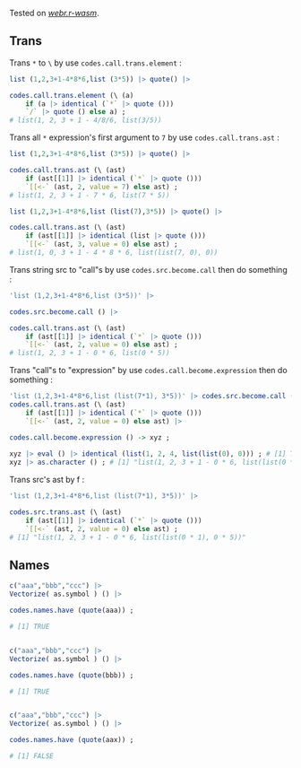
Tested on [*webr.r-wasm*](https://webr.r-wasm.org/latest).

## Trans

Trans `*` to `\` by use `codes.call.trans.element` :

~~~ r
list (1,2,3+1-4*8*6,list (3*5)) |> quote() |> 

codes.call.trans.element (\ (a) 
	if (a |> identical (`*` |> quote ())) 
	`/` |> quote () else a) ;
# list(1, 2, 3 + 1 - 4/8/6, list(3/5))
~~~

Trans all `*` expression's first argument to `7` by use `codes.call.trans.ast` :

~~~ r
list (1,2,3+1-4*8*6,list (3*5)) |> quote() |> 

codes.call.trans.ast (\ (ast) 
	if (ast[[1]] |> identical (`*` |> quote ())) 
	`[[<-` (ast, 2, value = 7) else ast) ;
# list(1, 2, 3 + 1 - 7 * 6, list(7 * 5))

list (1,2,3+1-4*8*6,list (list(7),3*5)) |> quote() |> 

codes.call.trans.ast (\ (ast) 
	if (ast[[1]] |> identical (list |> quote ())) 
	`[[<-` (ast, 3, value = 0) else ast) ;
# list(1, 0, 3 + 1 - 4 * 8 * 6, list(list(7, 0), 0))
~~~

Trans string src to "call"s by use `codes.src.become.call` then do something :

~~~ r
'list (1,2,3+1-4*8*6,list (3*5))' |>

codes.src.become.call () |> 

codes.call.trans.ast (\ (ast) 
	if (ast[[1]] |> identical (`*` |> quote ())) 
	`[[<-` (ast, 2, value = 0) else ast) ;
# list(1, 2, 3 + 1 - 0 * 6, list(0 * 5))
~~~

Trans "call"s to "expression" by use `codes.call.become.expression` then do something :

~~~ r
'list (1,2,3+1-4*8*6,list (list(7*1), 3*5))' |> codes.src.become.call () |> 
codes.call.trans.ast (\ (ast) 
	if (ast[[1]] |> identical (`*` |> quote ())) 
	`[[<-` (ast, 2, value = 0) else ast) |> 

codes.call.become.expression () -> xyz ;
	
xyz |> eval () |> identical (list(1, 2, 4, list(list(0), 0))) ; # [1] TRUE
xyz |> as.character () ; # [1] "list(1, 2, 3 + 1 - 0 * 6, list(list(0 * 1), 0 * 5))"
~~~

Trans src's ast by f : 

~~~ r
'list (1,2,3+1-4*8*6,list (list(7*1), 3*5))' |> 

codes.src.trans.ast (\ (ast) 
	if (ast[[1]] |> identical (`*` |> quote ())) 
	`[[<-` (ast, 2, value = 0) else ast) ;
# [1] "list(1, 2, 3 + 1 - 0 * 6, list(list(0 * 1), 0 * 5))"
~~~

## Names

~~~ r
c("aaa","bbb","ccc") |> 
Vectorize( as.symbol ) () |> 

codes.names.have (quote(aaa)) ;

# [1] TRUE


c("aaa","bbb","ccc") |> 
Vectorize( as.symbol ) () |> 

codes.names.have (quote(bbb)) ;

# [1] TRUE


c("aaa","bbb","ccc") |> 
Vectorize( as.symbol ) () |> 

codes.names.have (quote(aax)) ;

# [1] FALSE
~~~


